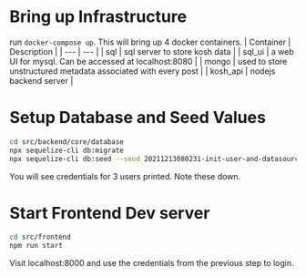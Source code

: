 # Bring up Infrastructure
run `docker-compose up`.
This will bring up 4 docker containers.
| Container | Description |
| --- | --- |
| sql | sql server to store kosh data |
| sql_ui | a web UI for mysql. Can be accessed at localhost:8080 | 
| mongo | used to store unstructured metadata associated with every post |
| kosh_api | nodejs backend server | 

# Setup Database and Seed Values
```bash
cd src/backend/core/database
npx sequelize-cli db:migrate
npx sequelize-cli db:seed --seed 20211213080231-init-user-and-datasource.js.js
```

You will see credentials for 3 users printed. Note these down.

# Start Frontend Dev server
```bash
cd src/frontend
npm run start
```

Visit localhost:8000 and use the credentials from the previous step to login.
<!-- node scripts/checkmate/index.js --creator-id 0a7319f0-821d-11eb-bf26-111b891756e0 --datasource-id
0a7b3040-821d-11eb-bf26-111b891756e0 -->
